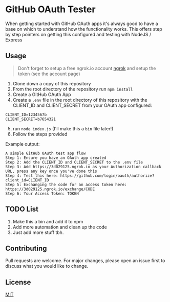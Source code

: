# GitHub OAuth Tester

When getting started with GitHub OAuth apps it's always good to have a base on which to understand how the functionality works. This offers step by step pointers on getting this configured and testing with NodeJS / Express

## Usage

> Don't forget to setup a free ngrok.io account [ngrok](https://ngrok.com/) and setup the token (see the account page)


1. Clone down a copy of this repository
2. From the root directory of the repository run `npm install`
3. Create a GitHub OAuth App
4. Create a `.env` file in the root directory of this repository with the CLIENT_ID and CLIENT_SECRET from your OAuth app configured:

```
CLIENT_ID=1234567b
CLIENT_SECRET=b7654321
```

5. run `node index.js` (I'll make this a `bin` file later!)
6. Follow the steps provided

Example output:

```
A simple GitHub OAuth test app flow
Step 1: Ensure you have an OAuth app created
Step 2: Add the CLIENT_ID and CLIENT_SECRET to the .env file
Step 3: Add https://3d029125.ngrok.io as your Authorization callback URL, press any key once you've done this
Step 4: Test this here: https://github.com/login/oauth/authorize?client_id=CLIENT_ID
Step 5: Exchanging the code for an access token here: https://3d029125.ngrok.io/exchange/CODE
Step 6: Your Access Token: TOKEN
```

## TODO List

1. Make this a bin and add it to npm
2. Add more automation and clean up the code
3. Just add more stuff tbh.

## Contributing
Pull requests are welcome. For major changes, please open an issue first to discuss what you would like to change.

## License
[MIT](https://choosealicense.com/licenses/mit/)
